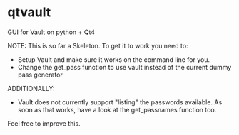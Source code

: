 # qtvault
GUI for Vault on python + Qt4

NOTE: This is so far a Skeleton. To get it to work you need to:

- Setup Vault and make sure it works on the command line for you.
- Change the get_pass function to use vault instead of the current dummy pass generator

ADDITIONALLY:
- Vault does not currently support "listing" the passwords available. As soon as that works, have a look at the get_passnames function too.


Feel free to improve this.

